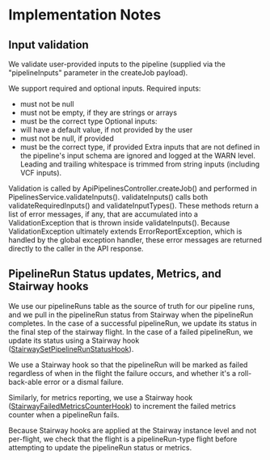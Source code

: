 # Implementation Notes

## Input validation

We validate user-provided inputs to the pipeline (supplied via the "pipelineInputs" parameter in the createJob payload).

We support required and optional inputs. 
Required inputs:
- must not be null
- must not be empty, if they are strings or arrays
- must be the correct type
Optional inputs:
- will have a default value, if not provided by the user
- must not be null, if provided
- must be the correct type, if provided
Extra inputs that are not defined in the pipeline's input schema are ignored and logged at the WARN level. 
Leading and trailing whitespace is trimmed from string inputs (including VCF inputs).

Validation is called by ApiPipelinesController.createJob() and performed in PipelinesService.validateInputs().
validateInputs() calls both validateRequiredInputs() and validateInputTypes(). 
These methods return a list of error messages, if any, that are accumulated into a ValidationException that is 
thrown inside validateInputs(). Because ValidationException ultimately extends ErrorReportException, 
which is handled by the global exception handler, these error messages are returned directly to the caller 
in the API response.

## PipelineRun Status updates, Metrics, and Stairway hooks
We use our pipelineRuns table as the source of truth for our pipeline runs, and we pull in the pipelineRun 
status from Stairway when the pipelineRun completes. In the case of a successful pipelineRun, we update its 
status in the final step of the stairway flight. In the case of a failed pipelineRun, we update its status 
using a Stairway hook ([StairwaySetPipelineRunStatusHook](src/main/java/bio/terra/pipelines/common/utils/StairwaySetPipelineRunStatusHook.java)).

We use a Stairway hook so that the pipelineRun will be marked as failed regardless of when in the flight the 
failure occurs, and whether it's a roll-back-able error or a dismal failure.

Similarly, for metrics reporting, we use a Stairway hook ([StairwayFailedMetricsCounterHook](src/main/java/bio/terra/pipelines/common/utils/StairwayFailedMetricsCounterHook.java)) 
to increment the failed metrics counter when a pipelineRun fails.

Because Stairway hooks are applied at the Stairway instance level and not per-flight, we check that the flight
is a pipelineRun-type flight before attempting to update the pipelineRun status or metrics.

